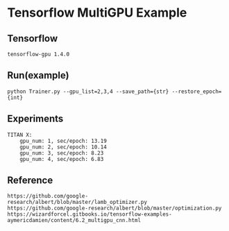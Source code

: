 # Tensorflow MultiGPU Example

## Tensorflow
    tensorflow-gpu 1.4.0

## Run(example)
    python Trainer.py --gpu_list=2,3,4 --save_path={str} --restore_epoch={int}

## Experiments
    TITAN X:
        gpu_num: 1, sec/epoch: 13.19
        gpu_num: 2, sec/epoch: 10.14
        gpu_num: 3, sec/epoch: 8.23
        gpu_num: 4, sec/epoch: 6.83

## Reference
    https://github.com/google-research/albert/blob/master/lamb_optimizer.py
    https://github.com/google-research/albert/blob/master/optimization.py
    https://wizardforcel.gitbooks.io/tensorflow-examples-aymericdamien/content/6.2_multigpu_cnn.html
    
